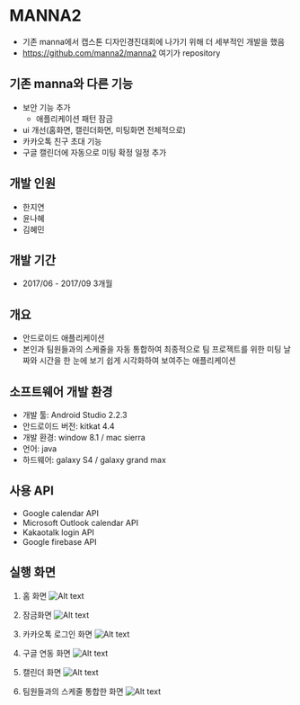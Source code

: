 MANNA2
===========
- 기존 manna에서 캡스톤 디자인경진대회에 나가기 위해 더 세부적인 개발을 했음
- https://github.com/manna2/manna2  여기가 repository

## 기존 manna와 다른 기능
- 보안 기능 추가
  - 애플리케이션 패턴 잠금
- ui 개선(홈화면, 캘린더화면, 미팅화면 전체적으로)
- 카카오톡 친구 초대 기능
- 구글 캘린더에 자동으로 미팅 확정 일정 추가

## 개발 인원
- 한지연
- 윤나혜
- 김혜민

## 개발 기간
- 2017/06 - 2017/09 3개월

## 개요
- 안드로이드 애플리케이션
- 본인과 팀원들과의 스케줄을 자동 통합하여 최종적으로 팀 프로젝트를 위한 미팅 날짜와 시간을 한 눈에 보기 쉽게 시각화하여 보여주는 애플리케이션

## 소프트웨어 개발 환경
- 개발 툴: Android Studio 2.2.3
- 안드로이드 버전: kitkat 4.4
- 개발 환경: window 8.1 / mac sierra
- 언어: java 
- 하드웨어: galaxy S4 / galaxy grand max 


## 사용 API
- Google calendar API
- Microsoft Outlook calendar API
- Kakaotalk login API
- Google firebase API

## 실행 화면

1. 홈 화면
![Alt text](./home.png "Optional title")

2. 잠금화면
![Alt text](./security.png "Optional title")

2. 카카오톡 로그인 화면
![Alt text](./kakaologin.png "Optional title")

2. 구글 연동 화면
![Alt text](./googlelogin.png "Optional title")

3. 캘린더 화면
![Alt text](./calendar.png "Optional title")

4. 팀원들과의 스케줄 통합한 화면
![Alt text](./intergrate.png "Optional title")
